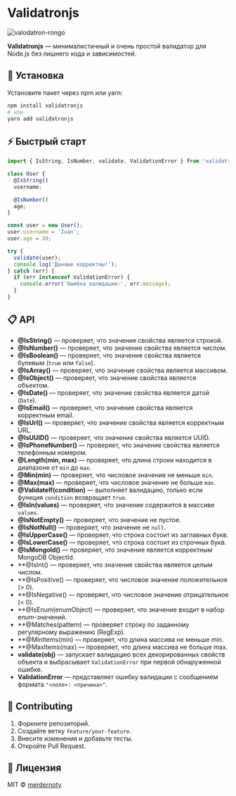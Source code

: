 # Validatronjs

![valodatron-rongo](https://github.com/user-attachments/assets/29bd7dbb-56b1-4981-96a9-062d38f4f4bf)

**Validatronjs** — минималистичный и очень простой валидатор для Node.js без лишнего кода и зависимостей.

## 🚀 Установка

Установите пакет через npm или yarn:

```bash
npm install validatronjs
# или
yarn add validatronjs
```

## ⚡ Быстрый старт

```js
import { IsString, IsNumber, validate, ValidationError } from 'validatronjs';

class User {
  @IsString()
  username;

  @IsNumber()
  age;
}

const user = new User();
user.username = 'Ivan';
user.age = 30;

try {
  validate(user);
  console.log('Данные корректны!');
} catch (err) {
  if (err instanceof ValidationError) {
    console.error('Ошибка валидации:', err.message);
  }
}
```

## 📋 API

* **@IsString()** — проверяет, что значение свойства является строкой.
* **@IsNumber()** — проверяет, что значение свойства является числом.
* **@IsBoolean()** — проверяет, что значение свойства является булевым (`true` или `false`).
* **@IsArray()** — проверяет, что значение свойства является массивом.
* **@IsObject()** — проверяет, что значение свойства является объектом.
* **@IsDate()** — проверяет, что значение свойства является датой (`Date`).
* **@IsEmail()** — проверяет, что значение свойства является корректным email.
* **@IsUrl()** — проверяет, что значение свойства является корректным URL.
* **@IsUUID()** — проверяет, что значение свойства является UUID.
* **@IsPhoneNumber()** — проверяет, что значение свойства является телефонным номером.
* **@Length(min, max)** — проверяет, что длина строки находится в диапазоне от `min` до `max`.
* **@Min(min)** — проверяет, что числовое значение не меньше `min`.
* **@Max(max)** — проверяет, что числовое значение не больше `max`.
* **@ValidateIf(condition)** — выполняет валидацию, только если функция `condition` возвращает `true`.
* **@IsIn(values)** — проверяет, что значение содержится в массиве `values`.
* **@IsNotEmpty()** — проверяет, что значение не пустое.
* **@IsNotNull()** — проверяет, что значение не `null`.
* **@IsUpperCase()** — проверяет, что строка состоит из заглавных букв.
* **@IsLowerCase()** — проверяет, что строка состоит из строчных букв.
* **@IsMongoId()** — проверяет, что значение является корректным MongoDB ObjectId.
* **@IsInt() — проверяет, что значение свойства является целым числом.
* **@IsPositive() — проверяет, что числовое значение положительное (> 0).
* **@IsNegative() — проверяет, что числовое значение отрицательное (< 0).
* **@IsEnum(enumObject) — проверяет, что значение входит в набор enum-значений.
* **@Matches(pattern) — проверяет строку по заданному регулярному выражению (RegExp).
* **@MinItems(min) — проверяет, что длина массива не меньше min.
* **@MaxItems(max) — проверяет, что длина массива не больше max.
* **validate(obj)** — запускает валидацию всех декорированных свойств объекта и выбрасывает `ValidationError` при первой обнаруженной ошибке.
* **ValidationError** — представляет ошибку валидации с сообщением формата `"<поле>: <причина>"`.

## 🤝 Contributing

1. Форкните репозиторий.
2. Создайте ветку `feature/your-feature`.
3. Внесите изменения и добавьте тесты.
4. Откройте Pull Request.

## 📄 Лицензия

MIT © [merdernoty](https://github.com/merdernoty)
